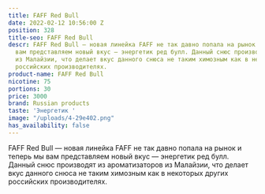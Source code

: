 ```yaml
---
title: FAFF Red Bull
date: 2022-02-12 10:56:00 Z
position: 328
title-seo: FAFF Red Bull
descr: FAFF Red Bull — новая линейка FAFF не так давно попала на рынок и теперь мы
  вам представляем новый вкус — энергетик ред булл. Данный снюс производят из ароматизаторов
  из Малайзии, что делает вкус данного снюса не таким химозным как в некоторых других
  российских производителях.
product-name: FAFF Red Bull
nicotine: 75
portions: 30
price: 3000
brand: Russian products
taste: 'Энергетик '
image: "/uploads/4-29e402.png"
has_availability: false
---
```


FAFF Red Bull — новая линейка FAFF не так давно попала на рынок и теперь мы вам представляем новый вкус — энергетик ред булл. Данный снюс производят из ароматизаторов из Малайзии, что делает вкус данного снюса не таким химозным как в некоторых других российских производителях.